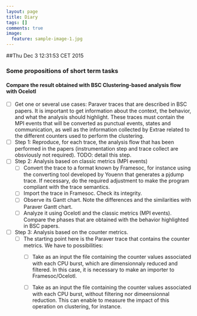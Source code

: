 ```yaml
---
layout: page
title: Diary
tags: []
comments: true
image:
  feature: sample-image-1.jpg
---
```


##Thu Dec  3 12:31:53 CET 2015

### Some propositions of short term tasks

#### Compare the result obtained with BSC Clustering-based analysis flow with Ocelotl

- [ ] Get one or several use cases: Paraver traces that are described in BSC papers. It is important to get information about the context, the behavior, and what the analysis should highlight. These traces must contain the MPI events that will be converted as punctual events, states and communication, as well as the information collected by Extrae related to the different counters used to perform the clustering.
- [ ] Step 1: Reproduce, for each trace, the analysis flow that has been performed in the papers (instrumentation step and trace collect are obsviously not required). TODO: detail this step.
- [ ] Step 2: Analysis based on classic metrics (MPI events)
  - [ ] Convert the trace to a format known by Framesoc, for instance using the converting tool developed by Youenn that generates a pjdump trace. If necessary, do the required adjustment to make the program compliant with the trace semantics.
  - [ ] Import the trace in Framesoc. Check its integrity.
  - [ ] Observe its Gantt chart. Note the differences and the similarities with Paraver Gantt chart.
  - [ ] Analyze it using Ocelotl and the classic metrics (MPI events). Compare the phases that are obtained with the behavior highlighted in BSC papers.
- [ ] Step 3: Analysis based on the counter metrics.
  - [ ] The starting point here is the Paraver trace that contains the counter metrics. We have to possibilities:
    - [ ] Take as an input the file containing the counter values associated with each CPU burst, which are dimensionnaly reduced and filtered. In this case, it is necessary to make an importer to Framesoc/Ocelotl.
    - [ ] Take as an input the file containing the counter values associated with each CPU burst, without filtering nor dimeensionnal reduction. This can enable to measure the impact of this operation on clustering, for instance.

